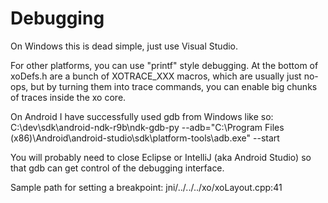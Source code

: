 # Debugging

On Windows this is dead simple, just use Visual Studio.

For other platforms, you can use "printf" style debugging.
At the bottom of xoDefs.h are a bunch of XOTRACE_XXX macros, which are usually
just no-ops, but by turning them into trace commands, you can enable big
chunks of traces inside the xo core.

On Android I have successfully used gdb from Windows like so:
C:\dev\sdk\android-ndk-r9b\ndk-gdb-py --adb="C:\Program Files (x86)\Android\android-studio\sdk\platform-tools\adb.exe" --start

You will probably need to close Eclipse or IntelliJ (aka Android Studio) so that
gdb can get control of the debugging interface.

Sample path for setting a breakpoint:
jni/../../../xo/xoLayout.cpp:41